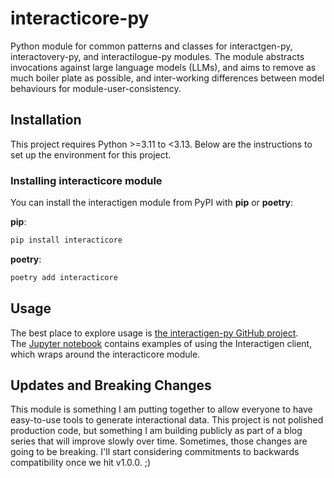 # interacticore-py
Python module for common patterns and classes for interactgen-py, interactovery-py, and interactilogue-py modules.  The 
module abstracts invocations against large language models (LLMs), and aims to remove as much boiler plate as possible, 
and inter-working differences between model behaviours for module-user-consistency.

## Installation

This project requires Python >=3.11 to <3.13. Below are the instructions to set up the environment for this project.

### Installing interacticore module

You can install the interactigen module from PyPI with **pip** or **poetry**:

**pip**:
```bash
pip install interacticore
```

**poetry**:
```bash
poetry add interacticore
```

## Usage

The best place to explore usage is [the interactigen-py GitHub project](https://github.com/sitinc/interactigen-py/).  
The [Jupyter notebook](https://github.com/sitinc/interactigen-py/blob/main/notes/interactigen-getting-started.ipynb) 
contains examples of using the Interactigen client, which wraps around the interacticore module.


## Updates and Breaking Changes

This module is something I am putting together to allow everyone to have easy-to-use tools to generate interactional 
data.  This project is not polished production code, but something I am building publicly as part of a blog series that 
will improve slowly over time.  Sometimes, those changes are going to be breaking.  I'll start considering commitments 
to backwards compatibility once we hit v1.0.0.  ;)
